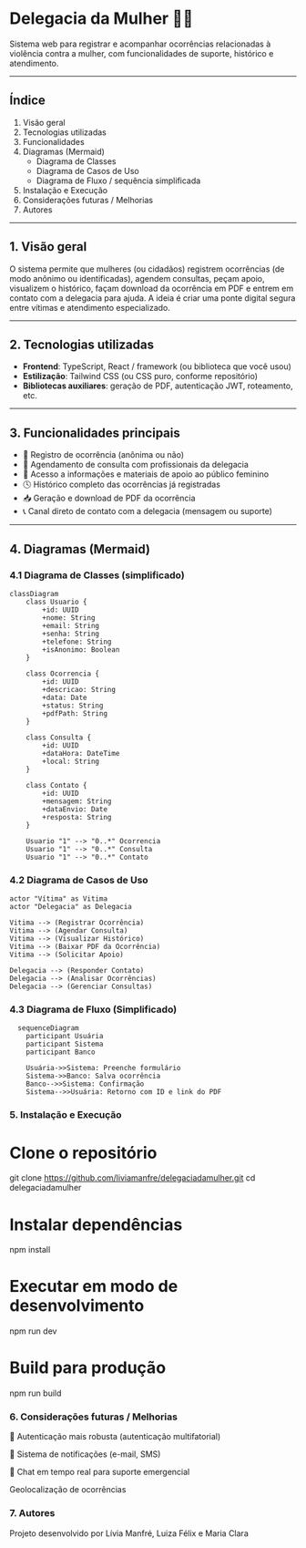 # Delegacia da Mulher 👩‍⚖️

Sistema web para registrar e acompanhar ocorrências relacionadas à violência contra a mulher, com funcionalidades de suporte, histórico e atendimento.

---

## Índice

1. Visão geral  
2. Tecnologias utilizadas  
3. Funcionalidades  
4. Diagramas (Mermaid)  
   - Diagrama de Classes  
   - Diagrama de Casos de Uso  
   - Diagrama de Fluxo / sequência simplificada  
5. Instalação e Execução  
6. Considerações futuras / Melhorias
7. Autores 

---

## 1. Visão geral

O sistema permite que mulheres (ou cidadãos) registrem ocorrências (de modo anônimo ou identificadas), agendem consultas, peçam apoio, visualizem o histórico, façam download da ocorrência em PDF e entrem em contato com a delegacia para ajuda. A ideia é criar uma ponte digital segura entre vítimas e atendimento especializado.

---

## 2. Tecnologias utilizadas

- **Frontend**: TypeScript, React / framework (ou biblioteca que você usou)  
- **Estilização**: Tailwind CSS (ou CSS puro, conforme repositório)
- **Bibliotecas auxiliares**: geração de PDF, autenticação JWT, roteamento, etc.

---

## 3. Funcionalidades principais 

- 📄 Registro de ocorrência (anônima ou não)
- 📅 Agendamento de consulta com profissionais da delegacia
- 🧠 Acesso a informações e materiais de apoio ao público feminino
- 🕓 Histórico completo das ocorrências já registradas
- 📥 Geração e download de PDF da ocorrência
- 📞 Canal direto de contato com a delegacia (mensagem ou suporte)

---

## 4. Diagramas (Mermaid)

### 4.1 Diagrama de Classes (simplificado)

```mermaid
classDiagram
    class Usuario {
        +id: UUID
        +nome: String
        +email: String
        +senha: String
        +telefone: String
        +isAnonimo: Boolean
    }

    class Ocorrencia {
        +id: UUID
        +descricao: String
        +data: Date
        +status: String
        +pdfPath: String
    }

    class Consulta {
        +id: UUID
        +dataHora: DateTime
        +local: String
    }

    class Contato {
        +id: UUID
        +mensagem: String
        +dataEnvio: Date
        +resposta: String
    }

    Usuario "1" --> "0..*" Ocorrencia
    Usuario "1" --> "0..*" Consulta
    Usuario "1" --> "0..*" Contato
```

### 4.2 Diagrama de Casos de Uso

```mermaid
actor "Vítima" as Vitima
actor "Delegacia" as Delegacia

Vitima --> (Registrar Ocorrência)
Vitima --> (Agendar Consulta)
Vitima --> (Visualizar Histórico)
Vitima --> (Baixar PDF da Ocorrência)
Vitima --> (Solicitar Apoio)

Delegacia --> (Responder Contato)
Delegacia --> (Analisar Ocorrências)
Delegacia --> (Gerenciar Consultas)
```

### 4.3 Diagrama de Fluxo (Simplificado)

```mermaid
  sequenceDiagram
    participant Usuária
    participant Sistema
    participant Banco

    Usuária->>Sistema: Preenche formulário
    Sistema->>Banco: Salva ocorrência
    Banco-->>Sistema: Confirmação
    Sistema-->>Usuária: Retorno com ID e link do PDF
``` 

### 5. Instalação e Execução

# Clone o repositório
git clone https://github.com/liviamanfre/delegaciadamulher.git
cd delegaciadamulher

# Instalar dependências
npm install

# Executar em modo de desenvolvimento
npm run dev

# Build para produção
npm run build


### 6. Considerações futuras / Melhorias

🔐 Autenticação mais robusta (autenticação multifatorial)

📲 Sistema de notificações (e-mail, SMS)

💬 Chat em tempo real para suporte emergencial

Geolocalização de ocorrências 

### 7. Autores 

Projeto desenvolvido por Lívia Manfré, Luiza Félix e Maria Clara 